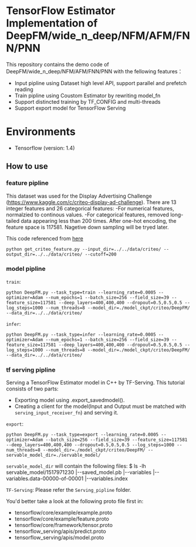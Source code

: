 # TensorFlow Estimator Implementation of DeepFM/wide_n_deep/NFM/AFM/FNN/PNN

This repository contains the demo code of DeepFM/wide_n_deep/NFM/AFM/FNN/PNN with the fellowing features：
* Input pipline using Dataset high level API, support parallel and prefetch reading
* Train pipline using Coustom Estimator by rewriting model_fn
* Support distincted training by TF_CONFIG and multi-threads
* Support export model for TensorFlow Serving

# Environments
* Tensorflow (version: 1.4)

## How to use

### feature pipline
This dataset was used for the Display Advertising Challenge (https://www.kaggle.com/c/criteo-display-ad-challenge).
There are 13 integer features and 26 categorical features:
-For numerical features, normalzied to continous values.
-For categorical features, removed long-tailed data appearing less than 200 times.
After one-hot encoding, the feature space is 117581. Nagetive down sampling will be tryed later.

This code referenced from [here](https://github.com/PaddlePaddle/models/blob/develop/deep_fm/preprocess.py)

    python get_criteo_feature.py --input_dir=../../data/criteo/ --output_dir=../../data/criteo/ --cutoff=200

### model pipline
``train``:

    python DeepFM.py --task_type=train --learning_rate=0.0005 --optimizer=Adam --num_epochs=1 --batch_size=256 --field_size=39 --feature_size=117581 --deep_layers=400,400,400 --dropout=0.5,0.5,0.5 --log_steps=1000 --num_threads=8 --model_dir=./model_ckpt/criteo/DeepFM/ --data_dir=../../data/criteo/

``infer``:

    python DeepFM.py --task_type=infer --learning_rate=0.0005 --optimizer=Adam --num_epochs=1 --batch_size=256 --field_size=39 --feature_size=117581 --deep_layers=400,400,400 --dropout=0.5,0.5,0.5 --log_steps=1000 --num_threads=8 --model_dir=./model_ckpt/criteo/DeepFM/ --data_dir=../../data/criteo/

### tf serving pipline
Serving a TensorFlow Estimator model in C++ by TF-Serving. This tutorial consists of two parts:
* Exporting model using .export_savedmodel().
* Creating a client for the model(Input and Output must be matched with ``serving_input_receiver_fn``) and serving it.

``export``:

    python DeepFM.py --task_type=export --learning_rate=0.0005 --optimizer=Adam --batch_size=256 --field_size=39 --feature_size=117581 --deep_layers=400,400,400 --dropout=0.5,0.5,0.5 --log_steps=1000 --num_threads=8 --model_dir=./model_ckpt/criteo/DeepFM/ --servable_model_dir=./servable_model/

``servable_model_dir`` will contain the following files:
    $ ls -lh servable_model/1517971230
    |--saved_model.pb
    |--variables
      |--variables.data-00000-of-00001
      |--variables.index

``TF-Serving``:
  Please refer the ``Serving_pipline`` folder.

You'd better take a look at the following proto file first in:
* tensorflow/core/example/example.proto
* tensorflow/core/example/feature.proto
* tensorflow/core/framework/tensor.proto
* tensorflow_serving/apis/predict.proto
* tensorflow_serving/apis/model.proto
